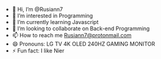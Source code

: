 - 👋 Hi, I’m @Rusiann7
- 👀 I’m interested in Programming 
- 🌱 I’m currently learning Javascript
- 💞️ I’m looking to collaborate on Back-end Programming
- 📫 How to reach me Rusiann7@protonmail.com
- 😄 Pronouns: LG TV 4K OLED 240HZ GAMING MONITOR
- ⚡ Fun fact: I like Nier

<!---
Rusiann7/Rusiann7 is a ✨ special ✨ repository because its `README.md` (this file) appears on your GitHub profile.
You can click the Preview link to take a look at your changes.
--->
